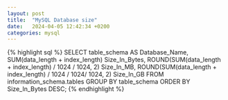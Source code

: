 ```yaml
---
layout: post
title:  "MySQL Database size"
date:   2024-04-05 12:42:34 +0200
categories: mysql
---
```


{% highlight sql %}
SELECT
    table_schema AS Database_Name,
    SUM(data_length + index_length) Size_In_Bytes,
    ROUND(SUM(data_length + index_length) / 1024 / 1024, 2) Size_In_MB,
    ROUND(SUM(data_length + index_length) / 1024 / 1024/ 1024, 2) Size_In_GB
FROM information_schema.tables
GROUP BY table_schema ORDER BY Size_In_Bytes DESC;
{% endhighlight %}